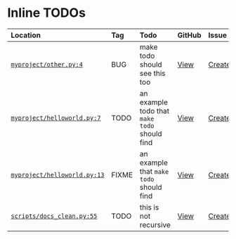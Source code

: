  # Inline TODOs

| Location | Tag | Todo | GitHub | Issue |
|:---------|:----|:-----|:-------|:------|
| [`myproject/other.py:4`](/myproject/other.py#L4) | BUG | make todo should see this too | [View](https://github.com/mivanit/python-project-makefile-template/blob/main/myproject/other.py#L4) | [Create](https://github.com/mivanit/python-project-makefile-template/issues/new?title=make%20todo%20should%20see%20this%20too&body=%23%20source%0A%0A%5B%60myproject%2Fother.py%23L4%60%5D%28https%3A%2F%2Fgithub.com%2Fmivanit%2Fpython-project-makefile-template%2Fblob%2Fmain%2Fmyproject%2Fother.py%23L4%29%0A%0A%23%20context%0A%60%60%60python%0A%23%20BUG%3A%20make%20todo%20should%20see%20this%20too%0Adef%20another_function%28%29%20-%3E%20None%3A%0A%09%22dummy%20docstring%22%0A%60%60%60&labels=bug) |
| [`myproject/helloworld.py:7`](/myproject/helloworld.py#L7) | TODO | an example todo that `make todo` should find | [View](https://github.com/mivanit/python-project-makefile-template/blob/main/myproject/helloworld.py#L7) | [Create](https://github.com/mivanit/python-project-makefile-template/issues/new?title=an%20example%20todo%20that%20%60make%20todo%60%20should%20find&body=%23%20source%0A%0A%5B%60myproject%2Fhelloworld.py%23L7%60%5D%28https%3A%2F%2Fgithub.com%2Fmivanit%2Fpython-project-makefile-template%2Fblob%2Fmain%2Fmyproject%2Fhelloworld.py%23L7%29%0A%0A%23%20context%0A%60%60%60python%0A%23%20another%20line%20which%20should%20be%20included%20in%20the%20body%0A%23%20TODO%3A%20an%20example%20todo%20that%20%60make%20todo%60%20should%20find%0Adef%20some_function%28%29%20-%3E%20None%3A%0A%09%22dummy%20docstring%22%0A%60%60%60&labels=enhancement) |
| [`myproject/helloworld.py:13`](/myproject/helloworld.py#L13) | FIXME | an example that `make todo` should find | [View](https://github.com/mivanit/python-project-makefile-template/blob/main/myproject/helloworld.py#L13) | [Create](https://github.com/mivanit/python-project-makefile-template/issues/new?title=an%20example%20that%20%60make%20todo%60%20should%20find&body=%23%20source%0A%0A%5B%60myproject%2Fhelloworld.py%23L13%60%5D%28https%3A%2F%2Fgithub.com%2Fmivanit%2Fpython-project-makefile-template%2Fblob%2Fmain%2Fmyproject%2Fhelloworld.py%23L13%29%0A%0A%23%20context%0A%60%60%60python%0A%23%20FIXME%3A%20an%20example%20that%20%60make%20todo%60%20should%20find%0Adef%20critical_function%28%29%20-%3E%20None%3A%0A%09%22dummy%20docstring%22%0A%60%60%60&labels=FIXME) |
| [`scripts/docs_clean.py:55`](/scripts/docs_clean.py#L55) | TODO | this is not recursive | [View](https://github.com/mivanit/python-project-makefile-template/blob/main/scripts/docs_clean.py#L55) | [Create](https://github.com/mivanit/python-project-makefile-template/issues/new?title=this%20is%20not%20recursive&body=%23%20source%0A%0A%5B%60scripts%2Fdocs_clean.py%23L55%60%5D%28https%3A%2F%2Fgithub.com%2Fmivanit%2Fpython-project-makefile-template%2Fblob%2Fmain%2Fscripts%2Fdocs_clean.py%23L55%29%0A%0A%23%20context%0A%60%60%60python%0A%09%22%22%22delete%20files%20not%20in%20preserved%20set%0A%0A%09TODO%3A%20this%20is%20not%20recursive%0A%09%22%22%22%0A%09for%20path%20in%20docs_dir.iterdir%28%29%3A%0A%60%60%60&labels=enhancement) |
